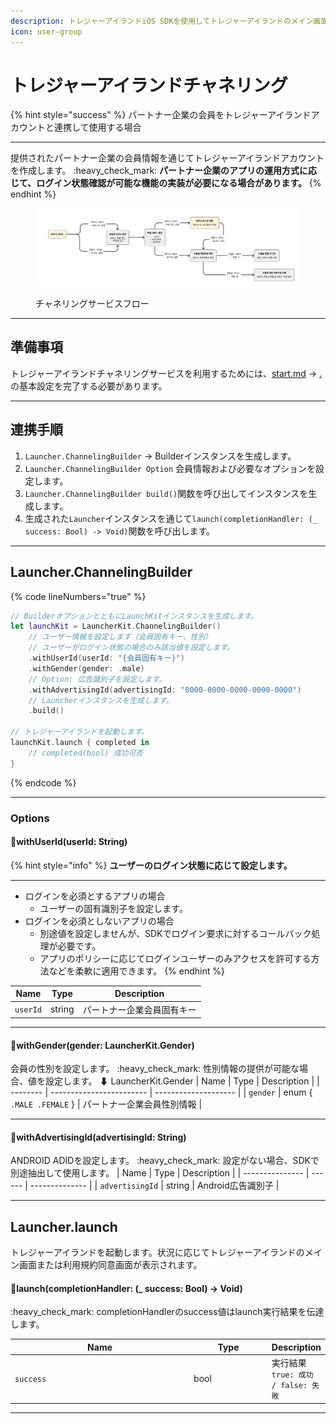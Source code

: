 ```yaml
---
description: トレジャーアイランドiOS SDKを使用してトレジャーアイランドのメイン画面を起動する方法についてご案内します。
icon: user-group
---
```


# トレジャーアイランドチャネリング

{% hint style="success" %}
パートナー企業の会員をトレジャーアイランドアカウントと連携して使用する場合
***
提供されたパートナー企業の会員情報を通じてトレジャーアイランドアカウントを作成します。
:heavy\_check\_mark: **パートナー企業のアプリの運用方式に応じて、ログイン状態確認が可能な機能の実装が必要になる場合があります。**
{% endhint %}

<figure><img src="../../.gitbook/assets/image (3).png" alt=""><figcaption><p>チャネリングサービスフロー</p></figcaption></figure>

***

## 準備事項
トレジャーアイランドチャネリングサービスを利用するためには、[start.md](../start.md "mention") -> [.](./ "mention")の基本設定を完了する必要があります。

***

## 連携手順
1. `Launcher.ChannelingBuilder` -> Builderインスタンスを生成します。
2. `Launcher.ChannelingBuilder Option` 会員情報および必要なオプションを設定します。
3. `Launcher.ChannelingBuilder build()`関数を呼び出してインスタンスを生成します。
4. 生成された`Launcher`インスタンスを通じて`launch(completionHandler: (_ success: Bool) -> Void)`関数を呼び出します。

***

## Launcher.ChannelingBuilder
{% code lineNumbers="true" %}
```swift
// BuilderオプションとともにLaunchKitインスタンスを生成します。
let launchKit = LauncherKit.ChannelingBuilder()
    // ユーザー情報を設定します（会員固有キー、性別）
    // ユーザーがログイン状態の場合のみ該当値を設定します。
    .withUserId(userId: "{会員固有キー}")
    .withGender(gender: .male)
    // Option: 広告識別子を設定します。
    .withAdvertisingId(advertisingId: "0000-0000-0000-0000-0000")
    // Launcherインスタンスを生成します。
    .build()
    
// トレジャーアイランドを起動します。
launchKit.launch { completed in
    // completed(bool) 成功可否
}
```
{% endcode %}

***

### Options
#### 🎈withUserId(userId: String)
{% hint style="info" %}
**ユーザーのログイン状態に応じて設定します。**
***
* ログインを必須とするアプリの場合
  * ユーザーの固有識別子を設定します。
* ログインを必須としないアプリの場合
  * 別途値を設定しませんが、SDKでログイン要求に対するコールバック処理が必要です。
  * アプリのポリシーに応じてログインユーザーのみアクセスを許可する方法などを柔軟に適用できます。
{% endhint %}

| Name     | Type   | Description        |
| -------- | ------ | ------------------ |
| `userId` | string | パートナー企業会員固有キー |

***

#### 🎈withGender(gender: LauncherKit.Gender)
会員の性別を設定します。
:heavy\_check\_mark: 性別情報の提供が可能な場合、値を設定します。
⬇ LauncherKit.Gender
| Name     | Type                     | Description          |
| -------- | ------------------------ | -------------------- |
| `gender` | enum { `.MALE .FEMALE` } | パートナー企業会員性別情報 |

***

#### 🎈withAdvertisingId(advertisingId: String)
ANDROID ADIDを設定します。
:heavy\_check\_mark: 設定がない場合、SDKで別途抽出して使用します。
| Name            | Type   | Description    |
| --------------- | ------ | -------------- |
| `advertisingId` | string | Android広告識別子 |

***

## Launcher.launch
トレジャーアイランドを起動します。状況に応じてトレジャーアイランドのメイン画面または利用規約同意画面が表示されます。
#### 🎈launch(completionHandler: (\_ success: Bool) -> Void)
:heavy\_check\_mark: completionHandlerのsuccess値はlaunch実行結果を伝達します。
<table><thead><tr><th width="325">Name</th><th width="129">Type</th><th>Description</th></tr></thead><tbody><tr><td><code>success</code></td><td>bool</td><td>実行結果<br><code>true: 成功 / false: 失敗</code></td></tr></tbody></table>

***
